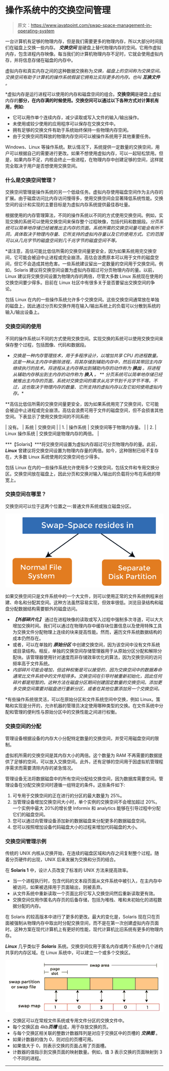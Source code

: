 # 操作系统中的交换空间管理

> 原文：<https://www.javatpoint.com/swap-space-management-in-operating-system>

一台计算机有足够的物理内存，但是我们需要更多的物理内存，所以大部分时间我们在磁盘上交换一些内存。 ***交换空间*** 是硬盘上替代物理内存的空间。它用作虚拟内存，包含进程内存映像。每当我们的计算机物理内存不足时，它就会使用虚拟内存，并将信息存储在磁盘的内存中。

虚拟内存和真实内存之间的这种数据交换称为*交换，磁盘上的空间称为交换空间。交换空间有助于计算机的操作系统假装它拥有比实际更多的内存。也叫 ***互换文件*** 。*

 *虚拟内存是运行进程可以使用的内存和磁盘空间的组合。**交换空间**是硬盘上虚拟内存的**部分，在内存满的时候使用。交换空间可以通过以下各种方式对计算机有用，例如:**

*   它可以用作单个连续内存，减少读取或写入文件的输入/输出操作。
*   未使用或较少使用的应用程序可以保存在交换文件中。
*   拥有足够的交换文件有助于系统始终保持一些物理内存空闲。
*   由于交换空间而释放的物理内存空间可以被操作系统用于其他重要任务。

Windows、Linux 等操作系统。默认情况下，系统提供一定数量的交换空间，用户可以根据自己的需要进行更改。如果不想使用虚拟内存，可以一起轻松禁用。但是，如果内存不足，内核会终止一些进程，在物理内存中创建足够的空间，这样就完全取决于用户是否想使用交换空间。

### 什么是交换空间管理？

交换空间管理是操作系统的另一个低级任务。虚拟内存使用磁盘空间作为主内存的扩展。由于磁盘访问比内存访问慢得多，使用交换空间会显著降低系统性能。交换空间的设计和实现的主要目标是为虚拟内存系统提供最佳吞吐量。

根据使用的内存管理算法，不同的操作系统以不同的方式使用交换空间。例如，实现交换的系统可以使用交换空间来保存整个过程映像，包括代码和数据段。*分页系统可以简单地存储已经被推出主内存的页面。系统所需的交换空间量可能会有所不同，具体取决于物理内存量、它所支持的虚拟内存量以及它的使用方式。它的范围可以从几兆字节的磁盘空间到几千兆字节的磁盘空间不等。*

 *请注意，高估可能比低估所需的交换空间量更安全，因为如果系统用完交换空间，它可能会被迫中止进程或完全崩溃。高估会浪费原本可以用于文件的磁盘空间，但它不会造成其他危害。一些系统建议留出一定数量的空间用于交换空间。例如，Solaris 建议将交换空间设置为虚拟内存超过可分页物理内存的量。以前，Linux 建议将交换空间设置为物理内存的两倍，尽管大多数 Linux 系统现在使用的交换空间要少得多。目前在 Linux 社区中有很多关于是否要留出交换空间的争论。

包括 Linux 在内的一些操作系统允许多个交换空间。这些交换空间通常放在单独的磁盘上，因此通过分页和交换作用在输入/输出系统上的负载可以分散到系统的输入/输出设备上。

### 交换空间的使用

不同的操作系统以不同的方式使用交换空间。实现交换的系统可以使用交换空间来保存整个过程，包括图像、代码和数据段。

*   *交换是一种内存管理技术，用于多程序设计，以增加共享 CPU 的进程数量。这是一种从主内存中删除进程，将其存储到辅助内存中，然后将其带回主内存继续执行的技术。将进程从主内存移出到辅助内存的动作称为 ***换出*** 。将进程从辅助内存移出到主内存的动作称为 ***换入*** 。*
**   *分页系统可以简单地存储已经被推出主内存的页面。系统对交换空间的需求从兆字节到千兆字节不等。不过，这也取决于物理内存的数量、它所支持的虚拟内存以及它如何使用虚拟内存。**

 **高估比低估所需的交换空间量更安全，因为如果系统用完了交换空间，它可能会被迫中止进程或完全崩溃。高估会浪费可用于文件的磁盘空间，但不会损害其他空间。下表显示了使用交换空间的不同系统:

| 没有。 | 系统 | 交换空间 |
| 1. | 操作系统 | 交换空间等于物理内存量。 |
| 2. | Linux 操作系统 | 交换空间是物理内存的两倍。 |

***【Solaris】***将交换空间设置为虚拟内存超过可分页物理内存的量。此前， ***Linux*** 曾建议将交换空间设置为物理内存量的两倍。如今，这种限制已经不复存在，大多数 Linux 系统使用的交换空间也少得多。

包括 Linux 在内的一些操作系统允许使用多个交换空间，包括文件和专用交换分区。交换空间放在磁盘上，因此分页和交换对输入/输出的负载将分布在系统的带宽上。

### 交换空间在哪里？

交换空间可以位于这两个位置之一:普通文件系统或独立磁盘分区。

![Swap-Space Management in Operating System](img/2fd618044d5c7ce4a0a239d847d3782f.png)

如果交换空间只是文件系统中的一个大文件，则可以使用正常的文件系统例程来创建、命名和分配其空间。这种方法虽然容易实现，但效率很低。浏览目录结构和磁盘分配数据结构需要额外的磁盘访问。

*   ***【外部碎片化】*** 通过在进程映像的读取或写入过程中强制多次寻道，可以大大增加交换时间。我们可以通过在物理内存中缓存块位置信息以及使用特殊工具为交换文件分配物理上连续的块来提高性能。然而，遍历文件系统数据结构的成本仍然存在。
*   或者，可以在单独的 ***原始分区*** 中创建交换空间，因为该空间中没有文件系统或目录结构。相反，单独的交换空间存储管理器用于从原始分区分配和解除分配块。该管理器使用针对速度而非存储效率优化的算法，因为交换空间的访问频率高于文件系统。
*   *内部碎片可能会增加，但这种权衡是可以接受的，因为交换空间中的数据寿命通常比文件系统中的文件短得多。交换空间在引导时被重新初始化，因此任何碎片都是短暂的。这种方法在磁盘分区期间创建固定数量的交换空间。添加更多交换空间需要对磁盘进行重新分区，或者在其他位置添加另一个交换空间。*

 *有些操作系统很灵活，可以在原始分区和文件系统空间中交换，例如 Linux。策略和实现是分开的，允许机器的管理员决定使用哪种类型的交换。在文件系统中分配和管理的便利性与原始分区中的交换性能之间进行权衡。

### 交换空间的分配

管理设备根据设备的内存大小分配特定数量的交换空间，并受可用磁盘空间的限制。

虚拟机所需的交换空间是其内存大小的两倍。这个数量为 RAM 不再需要的数据提供了足够的空间，可以放入交换空间。此外，还有足够的空间用于因虚拟机管理程序需求而需要清除内存的紧急情况。

管理设备无法将数据磁盘中的所有空间分配给交换空间，因为数据库需要空间。管理设备在分配交换空间时遵循一组特定的条件。这些条件如下:

1.  可专用于交换空间的正在进行的分区的最大数量为 25%。
2.  当管理设备增加交换空间大小时，单个实例的交换空间不会增加超过 20%。一个实例中最大 20%的增长使 Informix 和 analytics 能够在引导过程中分配它们的磁盘空间。
3.  您可以通过向管理设备添加新的数据磁盘来分配更多的数据磁盘空间。
4.  您可以按照增加设备代码磁盘大小的过程来增加代码磁盘的大小。

### 交换空间管理示例

传统的 UNIX 内核从交换开始，在连续的磁盘区域和内存之间复制整个过程。随着分页硬件的出现，UNIX 后来发展为交换和分页的结合。

在 **Solaris 1** 中，设计人员改变了标准的 UNIX 方法来提高效率。

*   当一个进程执行时，包含代码的文本段页面从文件系统中被引入，在主内存中被访问，如果被选择用于页面输出，则被丢弃。
*   从文件系统中重新读取一个页面比将它写入交换空间然后重新读取更有效。
*   交换空间仅用作匿名内存页的后备存储，包括为堆栈、堆和未初始化的进程数据分配的内存。

在 Solaris 的较高版本中进行了更多的更改。最大的变化是，Solaris 现在只在页面被强制从物理内存中取出时分配交换空间，而不是在第一次创建虚拟内存页面时。这种方案在现代计算机上有更好的性能，现代计算机比旧系统有更多的物理内存。

***Linux*** 几乎类似于 ***Solaris*** 系统。交换空间仅用于匿名内存或两个系统中几个进程共享的内存区域。在 Linux 系统中，可以建立一个或多个交换区。

![Swap-Space Management in Operating System](img/d8a8dbe354aa32e74d2726505ace5786.png)

*   交换区可以在常规文件系统或专用文件分区的交换文件中。
*   每个交换区由 4kb***页槽*** 组成，用于存放交换的页。
*   与每个交换区相关联的整数计数器阵列是对应于交换区中的页槽的 ***交换图*** 。
*   如果计数器的值为 0，则对应的页槽可用。
*   如果值大于 0，则表示交换的页面占用了页面槽。
*   计数器的值指示到交换页面的映射数量。例如，值 3 表示交换的页面映射到 3 个不同的进程。

* * ******